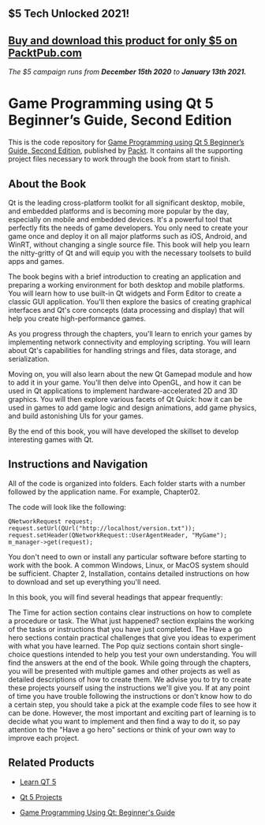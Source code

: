 ## $5 Tech Unlocked 2021!
[Buy and download this product for only $5 on PacktPub.com](https://www.packtpub.com/)
-----
*The $5 campaign         runs from __December 15th 2020__ to __January 13th 2021.__*

# Game Programming using Qt 5 Beginner’s Guide, Second Edition
This is the code repository for [Game Programming using Qt 5 Beginner’s Guide, Second Edition](https://www.packtpub.com/big-data-and-business-intelligence/game-programming-using-qt-beginners-guide-second-edition?utm_source=github&utm_medium=repository&utm_campaign=9781788399999), published by [Packt](https://www.packtpub.com/?utm_source=github). It contains all the supporting project files necessary to work through the book from start to finish.
## About the Book
Qt is the leading cross-platform toolkit for all significant desktop, mobile, and embedded platforms and is becoming more popular by the day, especially on mobile and embedded devices. It's a powerful tool that perfectly fits the needs of game developers. You only need to create your game once and deploy it on all major platforms such as iOS, Android, and WinRT, without changing a single source file. This book will help you learn the nitty-gritty of Qt and will equip you with the necessary toolsets to build apps and games.

The book begins with a brief introduction to creating an application and preparing a working environment for both desktop and mobile platforms. You will learn how to use built-in Qt widgets and Form Editor to create a classic GUI application. You'll then explore the basics of creating graphical interfaces and Qt's core concepts (data processing and display) that will help you create high-performance games.

As you progress through the chapters, you'll learn to enrich your games by implementing network connectivity and employing scripting. You will learn about Qt's capabilities for handling strings and files, data storage, and serialization.

Moving on, you will also learn about the new Qt Gamepad module and how to add it in your game. You'll then delve into OpenGL, and how it can be used in Qt applications to implement hardware-accelerated 2D and 3D graphics. You will then explore various facets of Qt Quick: how it can be used in games to add game logic and design animations, add game physics, and build astonishing UIs for your games.

By the end of this book, you will have developed the skillset to develop interesting games with Qt.

## Instructions and Navigation
All of the code is organized into folders. Each folder starts with a number followed by the application name. For example, Chapter02.



The code will look like the following:
```
QNetworkRequest request;
request.setUrl(QUrl("http://localhost/version.txt"));
request.setHeader(QNetworkRequest::UserAgentHeader, "MyGame");
m_manager->get(request);
```

You don't need to own or install any particular software before starting to work with the book. A common Windows, Linux, or MacOS system should be sufficient. Chapter 2, Installation, contains detailed instructions on how to download and set up everything you'll need.

In this book, you will find several headings that appear frequently:

The Time for action section contains clear instructions on how to complete a procedure or task.
The What just happened? section explains the working of the tasks or instructions that you have just completed.
The Have a go hero sections contain practical challenges that give you ideas to experiment with what you have learned.
The Pop quiz sections contain short single-choice questions intended to help you test your own understanding. You will find the answers at the end of the book.
While going through the chapters, you will be presented with multiple games and other projects as well as detailed descriptions of how to create them. We advise you to try to create these projects yourself using the instructions we'll give you. If at any point of time you have trouble following the instructions or don't know how to do a certain step, you should take a pick at the example code files to see how it can be done. However, the most important and exciting part of learning is to decide what you want to implement and then find a way to do it, so pay attention to the "Have a go hero" sections or think of your own way to improve each project.

## Related Products
* [Learn QT 5](https://www.packtpub.com/web-development/learn-qt-5?utm_source=github&utm_medium=repository&utm_campaign=9781788478854)

* [Qt 5 Projects](https://www.packtpub.com/application-development/qt-5-projects?utm_source=github&utm_medium=repository&utm_campaign=9781788293884)

* [Game Programming Using Qt: Beginner's Guide](https://www.packtpub.com/game-development/game-programming-using-qt?utm_source=github&utm_medium=repository&utm_campaign=9781782168874)
